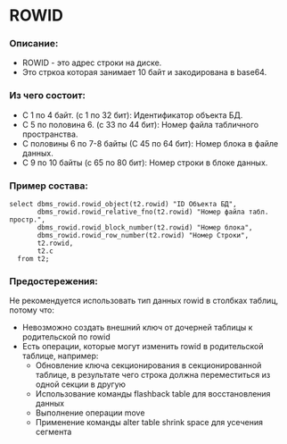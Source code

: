 # ROWID


### Описание: 
  - ROWID - это адрес строки на диске. 
  - Это стркоа которая занимает 10 байт и закодирована в base64.

### Из чего состоит: 
  - С 1 по 4 байт. (с 1 по 32 бит): Идентификатор объекта БД. 
  - С 5 по половина 6. (с 33 по 44 бит): Номер файла табличного пространства.
  - С половины 6 по 7-8 байты (С 45 по 64 бит): Номер блока в файле данных.
  - С 9 по 10 байты (с 65 по 80 бит): Номер строки в блоке данных.
  

### Пример состава: 
````
select dbms_rowid.rowid_object(t2.rowid) "ID Объекта БД",
       dbms_rowid.rowid_relative_fno(t2.rowid) "Номер файла табл. простр.",
       dbms_rowid.rowid_block_number(t2.rowid) "Номер блока",
       dbms_rowid.rowid_row_number(t2.rowid) "Номер Строки",
       t2.rowid, 
       t2.c
  from t2;
````

### Предостережения: 
Не рекомендуется использовать тип данных rowid в столбках таблиц, потому что:

  - Невозможно создать внешний ключ от дочерней таблицы к родительской по rowid
  - Есть операции, которые могут изменить rowid в родительской таблице, например:
    - Обновление ключа секционирования в секционированной таблице, в результате чего строка должна переместиться из одной секции в другую
    - Использование команды flashback table для восстановления данных
    - Выполнение операции move
    - Применение команды alter table shrink space для усечения сегмента


